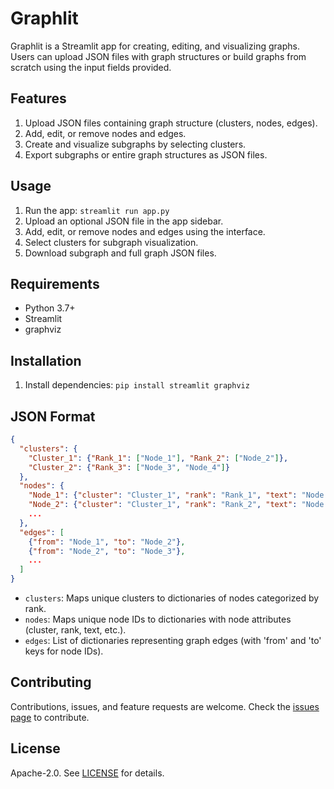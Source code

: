 # Graphlit

Graphlit is a Streamlit app for creating, editing, and visualizing graphs. Users can upload JSON files with graph structures or build graphs from scratch using the input fields provided.

## Features

1. Upload JSON files containing graph structure (clusters, nodes, edges).
2. Add, edit, or remove nodes and edges.
3. Create and visualize subgraphs by selecting clusters.
4. Export subgraphs or entire graph structures as JSON files.

## Usage

1. Run the app: `streamlit run app.py`
2. Upload an optional JSON file in the app sidebar.
3. Add, edit, or remove nodes and edges using the interface.
4. Select clusters for subgraph visualization.
5. Download subgraph and full graph JSON files.

## Requirements

- Python 3.7+
- Streamlit
- graphviz

## Installation

1. Install dependencies: `pip install streamlit graphviz`

## JSON Format

```json
{
  "clusters": {
    "Cluster_1": {"Rank_1": ["Node_1"], "Rank_2": ["Node_2"]},
    "Cluster_2": {"Rank_3": ["Node_3", "Node_4"]}
  },
  "nodes": {
    "Node_1": {"cluster": "Cluster_1", "rank": "Rank_1", "text": "Node 1 Text"},
    "Node_2": {"cluster": "Cluster_1", "rank": "Rank_2", "text": "Node 2 Text"},
    ...
  },
  "edges": [
    {"from": "Node_1", "to": "Node_2"},
    {"from": "Node_2", "to": "Node_3"},
    ...
  ]
}
```

- `clusters`: Maps unique clusters to dictionaries of nodes categorized by rank.
- `nodes`: Maps unique node IDs to dictionaries with node attributes (cluster, rank, text, etc.).
- `edges`: List of dictionaries representing graph edges (with 'from' and 'to' keys for node IDs).

## Contributing

Contributions, issues, and feature requests are welcome. Check the [issues page](https://github.com/mitch-parker/graphlit/issues) to contribute.

## License

Apache-2.0. See [LICENSE](https://github.com/mitch-parker/graphlit/blob/main/LICENSE) for details.